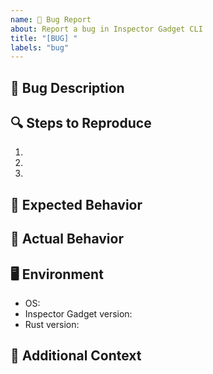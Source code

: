 ```yaml
---
name: 🐛 Bug Report
about: Report a bug in Inspector Gadget CLI
title: "[BUG] "
labels: "bug"
---
```


## 🐛 Bug Description
<!-- A clear and concise description of the bug. -->

## 🔍 Steps to Reproduce
1. 
2. 
3. 

## 🔮 Expected Behavior
<!-- What you expected to happen. -->

## 📸 Actual Behavior
<!-- What actually happened. Include screenshots if applicable. -->

## 🖥️ Environment
- OS: 
- Inspector Gadget version:
- Rust version:

## 📝 Additional Context
<!-- Any other relevant information about the problem. -->